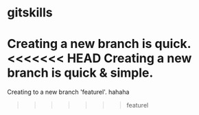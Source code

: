 # gitskills
Creating a new branch is quick.
<<<<<<< HEAD
Creating a new branch is quick & simple.
=======
Creating to a new branch 'featurel'.
hahaha
>>>>>>> featurel
